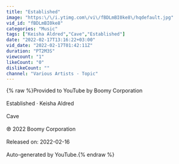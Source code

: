 ```yaml
---
title: "Established"
image: "https:\/\/i.ytimg.com\/vi\/fBDLmBI0ke8\/hqdefault.jpg"
vid_id: "fBDLmBI0ke8"
categories: "Music"
tags: ["Keisha Aldred","Cave","Established"]
date: "2022-02-17T13:16:22+03:00"
vid_date: "2022-02-17T01:42:11Z"
duration: "PT2M3S"
viewcount: "1"
likeCount: "0"
dislikeCount: ""
channel: "Various Artists - Topic"
---
```

{% raw %}Provided to YouTube by Boomy Corporation<br /><br />Established · Keisha Aldred<br /><br />Cave<br /><br />℗ 2022 Boomy Corporation<br /><br />Released on: 2022-02-16<br /><br />Auto-generated by YouTube.{% endraw %}

